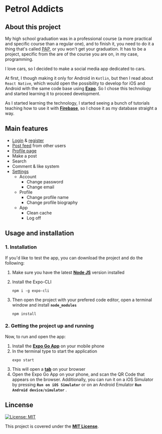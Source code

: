 # Petrol Addicts

**<h2>About this project</h2>**
My high school graduation was in a professional course (a more practical and specific course than a regular one), and to finish it, you need to do it a thing that's called [PAP](https://forum.pt/ensino-profissional/pap-prova-o-que-vales), or you won't get your graduation. It has to be a project, specific from the are of the course you are on, in my case, programming. 

I love cars, so I decided to make a social media app dedicated to cars. 

At first, I though making it only for Android in ``Kotlin``, but then I read about ``React Native``, which would open the possibility to develop for iOS and Android with the same code base using **[Expo](https://expo.dev/)**. So I chose this technology and started learning it to proceed development. 

As I started learning the technology, I started seeing a bunch of tutorials teaching how to use it with **[Firebase](https://firebase.google.com/)**, so I chose it as my database straight a way. 

**<h2>Main features</h2>**
- [Login](https://github.com/carlosalmeida04/petrol-addicts/blob/master/assets/img/mdimages/login.png) & [register](https://github.com/carlosalmeida04/petrol-addicts/blob/master/assets/img/mdimages/register.png)
- [Post feed](https://github.com/carlosalmeida04/petrol-addicts/blob/master/assets/img/mdimages/feed.png) from other users
- [Profile page](https://github.com/carlosalmeida04/petrol-addicts/blob/master/assets/img/mdimages/profile.png)
- Make a post 
- Search
- Comment & like system
- [Settings](https://github.com/carlosalmeida04/petrol-addicts/blob/master/assets/img/mdimages/settings.png)
    + Account
        * Change password 
        * Change email
    + Profile 
        * Change profile name 
        * Change profile biography
    + App
        * Clean cache
        * Log off 

**<h2>Usage and installation</h2>**

### 1. Installation

If you'd like to test the app, you can download the project and do the following: 
    
1. Make sure you have the latest **[Node JS](https://nodejs.org/en/)** version installed
    
2. Install the Expo-CLI 
    ```psw 
    npm i -g expo-cli 
    ``` 
3. Then open the project with your prefered code editor, open a terminal window and install **``node_modules``**
    ```psw 
    npm install
    ```
### 2. Getting the project up and running

Now, to run and open the app: 

1. Install the **[Expo Go App](https://expo.dev/client)** on your mobile phone
2. In the terminal type to start the application
    ```psw 
    expo start
    ```
3. This will open a **[tab](https://github.com/carlosalmeida04/petrol-addicts/blob/master/assets/img/mdimages/expo%20console.png)** on your browser
4. Open the Expo Go App on your phone, and scan the QR Code that appears on the browser. Additionally, you can run it on a iOS Simulator by pressing **``Run on iOS Simulator``** or on an Android Emulator **``Run Android device/simulator``** . 

**<h2>Lincense</h2>**
[![License: MIT](https://img.shields.io/badge/License-MIT-yellow.svg)](https://opensource.org/licenses/MIT)

This project is covered under the **[MIT License](https://github.com/carlosalmeida04/petrol-addicts/blob/master/LICENSE.MD)**.

